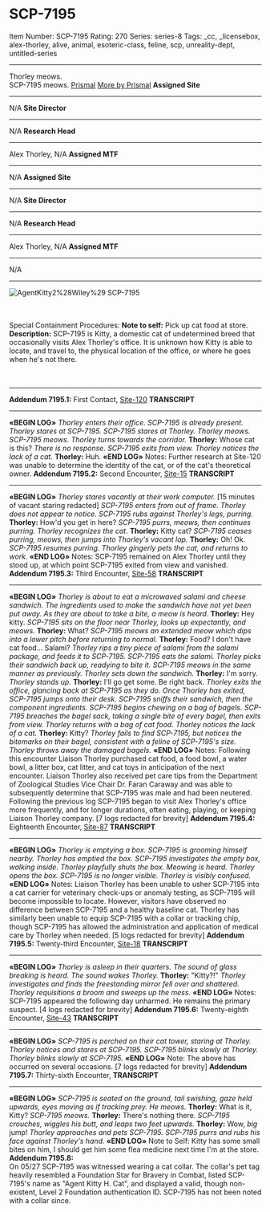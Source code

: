 # SCP-7195
Item Number: SCP-7195
Rating: 270
Series: series-8
Tags: _cc, _licensebox, alex-thorley, alive, animal, esoteric-class, feline, scp, unreality-dept, untitled-series

---

Thorley meows.  
SCP-7195 meows.
[Prismal](javascript:;)
[More by Prismal](/prismal)
**Assigned Site**
* * *
N/A
**Site Director**
* * *
N/A
**Research Head**
* * *
Alex Thorley, N/A
**Assigned MTF**
* * *
N/A
**Assigned Site**
* * *
N/A
**Site Director**
* * *
N/A
**Research Head**
* * *
Alex Thorley, N/A
**Assigned MTF**
* * *
N/A
* * *
![AgentKitty2%28Wiley%29](http://scp-wiki.wikidot.com/local--files/scp-7195/AgentKitty2%28Wiley%29)
SCP-7195
  
‎‏‏‎ ‎ ‎ 
‎‏‏‎ ‎ ‎‏‏ ‎‏‏‎‏‏‎‏‏‎  
‎‏‏‎ ‎ ‎‏‏‎  
Special Containment Procedures: **Note to self:** Pick up cat food at store.
**Description:** SCP-7195 is Kitty, a domestic cat of undetermined breed that occasionally visits Alex Thorley's office. It is unknown how Kitty is able to locate, and travel to, the physical location of the office, or where he goes when he's not there.  
‎‏‏‎ ‎ ‎‏‏ ‎‏‏‎ ‎ ‎
‎‏‏‎ ‎ ‎‏‏ ‎‏‏‎  
‎‏‏‎ ‎ ‎‏‏‎
* * *
**Addendum 7195.1:** First Contact, [Site-120](/from-120-s-archives-hub)
**TRANSCRIPT**
* * *
**«BEGIN LOG»**
_Thorley enters their office. SCP-7195 is already present._
_Thorley stares at SCP-7195._
_SCP-7195 stares at Thorley._
_Thorley meows._
_SCP-7195 meows._
_Thorley turns towards the corridor._
**Thorley:** Whose cat is this?
_There is no response._
_SCP-7195 exits from view._
_Thorley notices the lack of a cat._
**Thorley:** Huh.
**«END LOG»**
Notes: Further research at Site-120 was unable to determine the identity of the cat, or of the cat's theoretical owner.
**Addendum 7195.2:** Second Encounter, [Site-15](/aiad-homescreen)
**TRANSCRIPT**
* * *
**«BEGIN LOG»**
_Thorley stares vacantly at their work computer._
[15 minutes of vacant staring redacted]
_SCP-7195 enters from out of frame. Thorley does not appear to notice._
_SCP-7195 rubs against Thorley's legs, purring._
**Thorley:** How'd you get in here?
_SCP-7195 purrs, meows, then continues purring._
_Thorley recognizes the cat._
**Thorley:** Kitty cat?
_SCP-7195 ceases purring, meows, then jumps into Thorley's vacant lap._
**Thorley:** Oh! Ok.
_SCP-7195 resumes purring. Thorley gingerly pets the cat, and returns to work._
**«END LOG»**
Notes: SCP-7195 remained on Alex Thorley until they stood up, at which point SCP-7195 exited from view and vanished.
**Addendum 7195.3:** Third Encounter, [Site-58](/secure-facility-dossier-site-58)
**TRANSCRIPT**
* * *
**«BEGIN LOG»**
_Thorley is about to eat a microwaved salami and cheese sandwich. The ingredients used to make the sandwich have not yet been put away._
_As they are about to take a bite, a meow is heard._
**Thorley:** Hey kitty.
_SCP-7195 sits on the floor near Thorley, looks up expectantly, and meows._
**Thorley:** What?
_SCP-7195 meows an extended meow which dips into a lower pitch before returning to normal._
**Thorley:** Food? I don't have cat food… Salami?
_Thorley rips a tiny piece of salami from the salami package, and feeds it to SCP-7195. SCP-7195 eats the salami._
_Thorley picks their sandwich back up, readying to bite it._
_SCP-7195 meows in the same manner as previously._
_Thorley sets down the sandwich._
**Thorley:** I'm sorry.
_Thorley stands up._
**Thorley:** I'll go get some. Be right back.
_Thorley exits the office, glancing back at SCP-7195 as they do._
_Once Thorley has exited, SCP-7195 jumps onto their desk._
_SCP-7195 sniffs their sandwich, then the component ingredients._
_SCP-7195 begins chewing on a bag of bagels._
_SCP-7195 breaches the bagel sack, taking a single bite of every bagel, then exits from view._
_Thorley returns with a bag of cat food._
_Thorley notices the lack of a cat._
**Thorley:** Kitty?
_Thorley fails to find SCP-7195, but notices the bitemarks on their bagel, consistent with a feline of SCP-7195's size._
_Thorley throws away the damaged bagels._
**«END LOG»**
Notes: Following this encounter Liaison Thorley purchased cat food, a food bowl, a water bowl, a litter box, cat litter, and cat toys in anticipation of the next encounter.
Liaison Thorley also received pet care tips from the Department of Zoological Studies Vice Chair Dr. Faran Caraway and was able to subsequently determine that SCP-7195 was male and had been neutered.
Following the previous log SCP-7195 began to visit Alex Thorley's office more frequently, and for longer durations, often eating, playing, or keeping Liaison Thorley company.
[7 logs redacted for brevity]
**Addendum 7195.4:** Eighteenth Encounter, [Site-87](/the-s-c-plastics-hub)
**TRANSCRIPT**
* * *
**«BEGIN LOG»**
_Thorley is emptying a box. SCP-7195 is grooming himself nearby._
_Thorley has emptied the box. SCP-7195 investigates the empty box, walking inside._
_Thorley playfully shuts the box. Meowing is heard._
_Thorley opens the box. SCP-7195 is no longer visible._
_Thorley is visibly confused._
**«END LOG»**
Notes: Liaison Thorley has been unable to usher SCP-7195 into a cat carrier for veterinary check-ups or anomaly testing, as SCP-7195 will become impossible to locate. However, visitors have observed no difference between SCP-7195 and a healthy baseline cat.
Thorley has similarly been unable to equip SCP-7195 with a collar or tracking chip, though SCP-7195 has allowed the administration and application of medical care by Thorley when needed.
[5 logs redacted for brevity]
**Addendum 7195.5:** Twenty-third Encounter, [Site-18](/black-lotus)
**TRANSCRIPT**
* * *
**«BEGIN LOG»**
_Thorley is asleep in their quarters._
_The sound of glass breaking is heard. The sound wakes Thorley._
**Thorley:** "Kitty?!"
_Thorley investigates and finds the freestanding mirror fell over and shattered. Thorley requisitions a broom and sweeps up the mess._
**«END LOG»**
Notes: SCP-7195 appeared the following day unharmed. He remains the primary suspect.
[4 logs redacted for brevity]
**Addendum 7195.6:** Twenty-eighth Encounter, [Site-43](/on-guard-43-hub)
**TRANSCRIPT**
* * *
**«BEGIN LOG»**
_SCP-7195 is perched on their cat tower, staring at Thorley._
_Thorley notices and stares at SCP-7195._
_SCP-7195 blinks slowly at Thorley._
_Thorley blinks slowly at SCP-7195._
**«END LOG»**
Note: The above has occurred on several occasions.
[7 logs redacted for brevity]
**Addendum 7195.7:** Thirty-sixth Encounter,
**TRANSCRIPT**
* * *
**«BEGIN LOG»**
_SCP-7195 is seated on the ground, tail swishing, gaze held upwards, eyes moving as if tracking prey. He meows._
**Thorley:** What is it, Kitty?
_SCP-7195 meows._
**Thorley:** There's nothing there.
_SCP-7195 crouches, wiggles his butt, and leaps two feet upwards._
**Thorley:** Wow, _big_ jump!
_Thorley approaches and pets SCP-7195. SCP-7195 purrs and rubs his face against Thorley's hand._
**«END LOG»**
Note to Self: Kitty has some small bites on him, I should get him some flea medicine next time I'm at the store.
**Addendum 7195.8:** ‎‏‏‎ ‎ ‎‏‏‎ ‎ ‎‏‏‎ ‎ ‎‏‏‎ ‎ ‎‏‏‎ ‎ ‎‏‏‎ ‎ ‎‏‏‎ ‎ ‎‏‏‎ ‎ ‎‏‏‎ ‎ ‎‏‏‎ ‎ ‎‏‏‎ ‎ ‎‏‏‎ ‎  
On 05/27 SCP-7195 was witnessed wearing a cat collar. The collar's pet tag heavily resembled a Foundation Star for Bravery in Combat, listed SCP-7195's name as "Agent Kitty H. Cat", and displayed a valid, though non-existent, Level 2 Foundation authentication ID.
SCP-7195 has not been noted with a collar since.